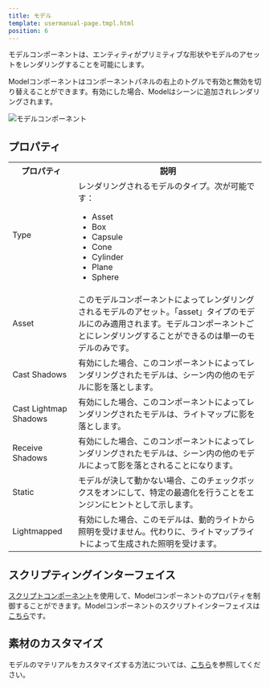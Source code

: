 ```yaml
---
title: モデル
template: usermanual-page.tmpl.html
position: 6
---
```


モデルコンポーネントは、エンティティがプリミティブな形状やモデルのアセットをレンダリングすることを可能にします。

Modelコンポーネントはコンポーネントパネルの右上のトグルで有効と無効を切り替えることができます。有効にした場合、Modelはシーンに追加されレンダリングされます。

![モデルコンポーネント][1]

## プロパティ

<table class="table table-striped">
    <col class="property-name"></col>
    <col class="property-description"></col>
    <tr><th>プロパティ</th><th>説明</th></tr>
    <tr>
        <td>Type</td>
        <td>レンダリングされるモデルのタイプ。次が可能です：
            <ul>
                <li>Asset</li>
                <li>Box</li>
                <li>Capsule</li>
                <li>Cone</li>
                <li>Cylinder</li>
                <li>Plane</li>
                <li>Sphere</li>
            </ul>
        </td>
    </tr>
    <tr><td>Asset</td><td>このモデルコンポーネントによってレンダリングされるモデルのアセット。「asset」タイプのモデルにのみ適用されます。モデルコンポーネントごとにレンダリングすることができるのは単一のモデルのみです。</td></tr>
    <tr><td>Cast Shadows</td><td>有効にした場合、このコンポーネントによってレンダリングされたモデルは、シーン内の他のモデルに影を落とします。</td></tr>
    <tr><td>Cast Lightmap Shadows</td><td>有効にした場合、このコンポーネントによってレンダリングされたモデルは、ライトマップに影を落とします。</td></tr>
    <tr><td>Receive Shadows</td><td>有効にした場合、このコンポーネントによってレンダリングされたモデルは、シーン内の他のモデルによって影を落とされることになります。</td></tr>
    <tr><td>Static</td><td>モデルが決して動かない場合、このチェックボックスをオンにして、特定の最適化を行うことをエンジンにヒントとして示します。</td></tr>
    <tr><td>Lightmapped</td><td>有効にした場合、このモデルは、動的ライトから照明を受けません。代わりに、ライトマップライトによって生成された照明を受けます。</td></tr>
</table>

## スクリプティングインターフェイス

[スクリプトコンポーネント][2]を使用して、Modelコンポーネントのプロパティを制御することができます。Modelコンポーネントのスクリプトインターフェイスは[こちら][3]です。

## 素材のカスタマイズ

モデルのマテリアルをカスタマイズする方法については、[こちら][4]を参照してください。

[1]: /images/user-manual/scenes/components/component-model.png
[2]: /user-manual/packs/components/script
[3]: /engine/api/stable/symbols/pc.ModelComponent.html
[4]: /user-manual/assets/materials/#assigning-materials

